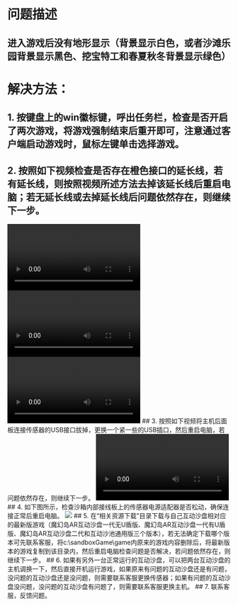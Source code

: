 # 问题描述
## 进入游戏后没有地形显示（背景显示白色，或者沙滩乐园背景显示黑色、挖宝特工和春夏秋冬背景显示绿色）
# 解决方法：
## 1. 按键盘上的win徽标键，呼出任务栏，检查是否开启了两次游戏，将游戏强制结束后重开即可，注意通过客户端启动游戏时，鼠标左键单击选择游戏。
## 2. 按照如下视频检查是否存在橙色接口的延长线，若有延长线，则按照视频所述方法去掉该延长线后重启电脑；若无延长线或去掉延长线后问题依然存在，则继续下一步。
<video controls>
    <source src="videos/MagicIsland-Kinect-1-1.mp4" type="video/mp4">
</video>
<video controls>
    <source src="videos/MagicIsland-Kinect-1-2.mp4" type="video/mp4">
</video>
<video controls>
    <source src="videos/MagicIsland-Kinect-1-3.mp4" type="video/mp4">
</video>
## 3. 按照如下视频将主机后面板连接传感器的USB接口拔掉，更换一个紧一些的USB插口，然后重启电脑，若问题依然存在，则继续下一步。
<video controls>
    <source src="videos/MagicIsland-Kinect-1-4.mp4" type="video/mp4">
</video>
## 4. 如下图所示，检查沙箱内部接线板上的传感器电源适配器是否松动，确保连接正常后重启电脑。
<image src="images/MagicIsland-Kinect-1-1.jpg">
</image>
## 5. 在“相关资源下载”目录下载与自己互动沙盘相对应的最新版游戏（魔幻岛AR互动沙盘一代无U盾版、魔幻岛AR互动沙盘一代有U盾版、魔幻岛AR互动沙盘二代和互动沙池通用版三个版本），若无法确定下载哪个版本可先联系客服，将c:\sandboxGame\game内原来的游戏内容删除后，将最新版本的游戏复制到该目录内，然后重启电脑检查问题是否解决，若问题依然存在，则继续下一步。
## 6. 如果有另外一台正常运行的互动沙盘，可以把两台互动沙盘的主机调换一下，然后直接开机运行游戏，如果原来有问题的互动沙盘还是有问题，没问题的互动沙盘还是没问题，则需要联系客服更换传感器；如果有问题的互动沙盘没问题，没问题的互动沙盘有问题了，则需要联系客服更换主机。
## 7. 联系客服，反馈问题。